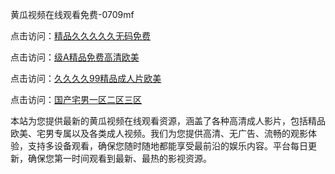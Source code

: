 黄瓜视频在线观看免费-0709mf

点击访问：<a href="https://heiliaozj3tjd.pages.dev">精品久久久久久无码免费</a>

点击访问：<a href="https://heiliaoe8ajia.pages.dev">级A精品免费高清欧美</a>

点击访问：<a href="https://heiliaoxqkkct.pages.dev">久久久久99精品成人片欧美</a>

点击访问：<a href="https://heiliaoxwd5i8.pages.dev">国产宅男一区二区三区</a>

本站为您提供最新的黄瓜视频在线观看资源，涵盖了各种高清成人影片，包括精品欧美、宅男专属以及各类成人视频。我们为您提供高清、无广告、流畅的观影体验，支持多设备观看，确保您随时随地都能享受最前沿的娱乐内容。平台每日更新，确保您第一时间观看到最新、最热的影视资源。

<span style="display:none;">[Canonical link](https://github.com/bg20250709/bg07 ）</span>
